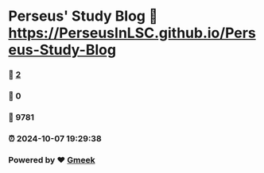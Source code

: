 # Perseus' Study Blog :link: https://PerseusInLSC.github.io/Perseus-Study-Blog 
### :page_facing_up: [2](https://PerseusInLSC.github.io/Perseus-Study-Blog/tag.html) 
### :speech_balloon: 0 
### :hibiscus: 9781 
### :alarm_clock: 2024-10-07 19:29:38 
### Powered by :heart: [Gmeek](https://github.com/Meekdai/Gmeek)
